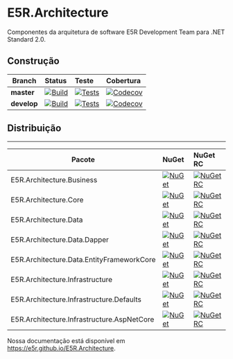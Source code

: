 # E5R.Architecture
Componentes da arquitetura de software E5R Development Team para .NET Standard 2.0.


## Construção

Branch  | Status | Teste | Cobertura
------- | :----------- | :-------- | :------------
**master**  | [![Build](https://img.shields.io/appveyor/ci/erlimar/e5r-architecture/master.png?style=flat-square)](https://ci.appveyor.com/project/erlimar/e5r-architecture/branch/master) | [![Tests](https://img.shields.io/appveyor/tests/erlimar/e5r-architecture/master.png?style=flat-square)](https://ci.appveyor.com/project/erlimar/e5r-architecture/branch/master/tests) | [![Codecov](https://img.shields.io/codecov/c/gh/e5r/e5r.architecture/master.png?style=flat-square)](https://codecov.io/gh/e5r/E5R.Architecture/branch/master)
**develop**  | [![Build](https://img.shields.io/appveyor/ci/erlimar/e5r-architecture/develop.png?style=flat-square)](https://ci.appveyor.com/project/erlimar/e5r-architecture/branch/develop) | [![Tests](https://img.shields.io/appveyor/tests/erlimar/e5r-architecture/develop.png?style=flat-square)](https://ci.appveyor.com/project/erlimar/e5r-architecture/branch/develop/tests) | [![Codecov](https://img.shields.io/codecov/c/gh/e5r/e5r.architecture/develop.png?style=flat-square)](https://codecov.io/gh/e5r/E5R.Architecture/branch/develop)

## Distribuição
---
Pacote  | NuGet | NuGet RC
------- | :---- | :------- 
E5R.Architecture.Business | [![NuGet](https://img.shields.io/nuget/v/E5R.Architecture.Business.png?style=flat-square)](https://www.nuget.org/packages/E5R.Architecture.Business) | [![NuGet RC](https://img.shields.io/nuget/vpre/E5R.Architecture.Business.png?style=flat-square)](https://www.nuget.org/packages/E5R.Architecture.Business)
E5R.Architecture.Core | [![NuGet](https://img.shields.io/nuget/v/E5R.Architecture.Core.png?style=flat-square)](https://www.nuget.org/packages/E5R.Architecture.Core) | [![NuGet RC](https://img.shields.io/nuget/vpre/E5R.Architecture.Core.png?style=flat-square)](https://www.nuget.org/packages/E5R.Architecture.Core)
E5R.Architecture.Data | [![NuGet](https://img.shields.io/nuget/v/E5R.Architecture.Data.png?style=flat-square)](https://www.nuget.org/packages/E5R.Architecture.Data) | [![NuGet RC](https://img.shields.io/nuget/vpre/E5R.Architecture.Data.png?style=flat-square)](https://www.nuget.org/packages/E5R.Architecture.Data)
E5R.Architecture.Data.Dapper | [![NuGet](https://img.shields.io/nuget/v/E5R.Architecture.Data.Dapper.png?style=flat-square)](https://www.nuget.org/packages/E5R.Architecture.Data.Dapper) | [![NuGet RC](https://img.shields.io/nuget/vpre/E5R.Architecture.Data.Dapper.png?style=flat-square)](https://www.nuget.org/packages/E5R.Architecture.Data.Dapper)
E5R.Architecture.Data.EntityFrameworkCore | [![NuGet](https://img.shields.io/nuget/v/E5R.Architecture.Data.EntityFrameworkCore.png?style=flat-square)](https://www.nuget.org/packages/E5R.Architecture.Data.EntityFrameworkCore) | [![NuGet RC](https://img.shields.io/nuget/vpre/E5R.Architecture.Data.EntityFrameworkCore.png?style=flat-square)](https://www.nuget.org/packages/E5R.Architecture.Data.EntityFrameworkCore)
E5R.Architecture.Infrastructure | [![NuGet](https://img.shields.io/nuget/v/E5R.Architecture.Infrastructure.png?style=flat-square)](https://www.nuget.org/packages/E5R.Architecture.Infrastructure) | [![NuGet RC](https://img.shields.io/nuget/vpre/E5R.Architecture.Infrastructure.png?style=flat-square)](https://www.nuget.org/packages/E5R.Architecture.Infrastructure)
E5R.Architecture.Infrastructure.Defaults | [![NuGet](https://img.shields.io/nuget/v/E5R.Architecture.Infrastructure.Defaults.png?style=flat-square)](https://www.nuget.org/packages/E5R.Architecture.Infrastructure.Defaults) | [![NuGet RC](https://img.shields.io/nuget/vpre/E5R.Architecture.Infrastructure.Defaults.png?style=flat-square)](https://www.nuget.org/packages/E5R.Architecture.Infrastructure.Defaults)
E5R.Architecture.Infrastructure.AspNetCore | [![NuGet](https://img.shields.io/nuget/v/E5R.Architecture.Infrastructure.AspNetCore.png?style=flat-square)](https://www.nuget.org/packages/E5R.Architecture.Infrastructure.AspNetCore) | [![NuGet RC](https://img.shields.io/nuget/vpre/E5R.Architecture.Infrastructure.AspNetCore.png?style=flat-square)](https://www.nuget.org/packages/E5R.Architecture.Infrastructure.AspNetCore)

Nossa documentação está disponível em https://e5r.github.io/E5R.Architecture.
